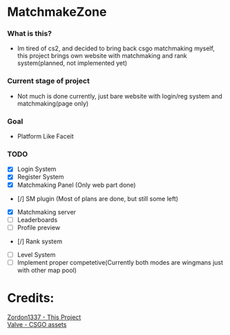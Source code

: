 # MatchmakeZone

### What is this?
- Im tired of cs2, and decided to bring back csgo matchmaking myself, this project brings own website with matchmaking and rank system(planned, not implemented yet)

### Current stage of project
- Not much is done currently, just bare website with login/reg system and matchmaking(page only)

### Goal
- Platform Like Faceit 

### TODO
- [x] Login System 
- [x] Register System
- [X] Matchmaking Panel (Only web part done)
- [/] SM plugin (Most of plans are done, but still some left)
- [X] Matchmaking server
- [ ] Leaderboards
- [ ] Profile preview
- [/] Rank system
- [ ] Level System
- [ ] Implement proper competetive(Currently both modes are wingmans just with other map pool)

# Credits:<br>
<a href="https://github.com/Zordon1337">Zordon1337 - This Project</a><br>
<a href="https://github.com/ValveSoftware">Valve - CSGO assets</a><br>
